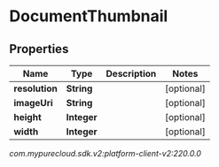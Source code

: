 # DocumentThumbnail


## Properties

| Name | Type | Description | Notes |
| ------------ | ------------- | ------------- | ------------- |
| **resolution** | **String** |  |  [optional] |
| **imageUri** | **String** |  |  [optional] |
| **height** | **Integer** |  |  [optional] |
| **width** | **Integer** |  |  [optional] |




_com.mypurecloud.sdk.v2:platform-client-v2:220.0.0_
